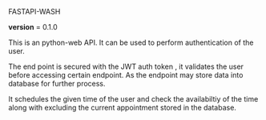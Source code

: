 FASTAPI-WASH

__version__ = 0.1.0

This is an python-web API. It can be used to perform  authentication of the user.

The end point is secured with the JWT auth token , it validates the user before accessing certain endpoint. As the endpoint may store data into database for further process.

It schedules the given time of the user and check the availabiltiy of the time along with excluding the current appointment stored in the database.



